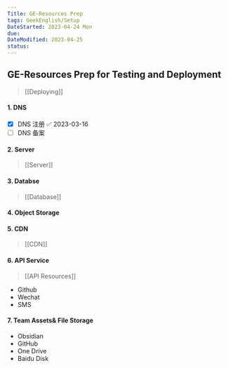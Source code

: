 ```yaml
---
Title: GE-Resources Prep
tags: GeekEnglish/Setup
DateStarted: 2023-04-24 Mon
due:
DateModified: 2023-04-25
status:
---
```


## GE-Resources Prep for Testing and Deployment

> [[Deploying]]

#### 1. DNS

- [x] DNS 注册 ✅ 2023-03-16
- [ ] DNS 备案

#### 2. Server

> [[Server]]

#### 3. Databse

> [[Database]]

#### 4. Object Storage

#### 5. CDN

> [[CDN]]

#### 6. API Service

> [[API Resources]]

- Github
- Wechat
- SMS

#### 7. Team Assets& File Storage

- Obsidian
- GitHub
- One Drive
- Baidu Disk
